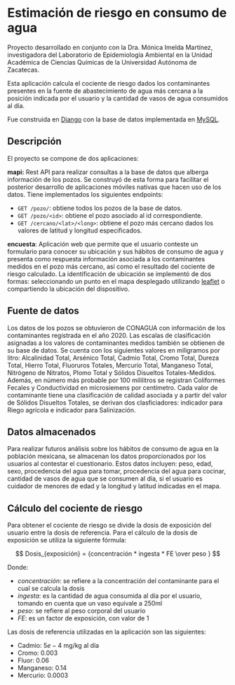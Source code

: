 # Estimación de riesgo en consumo de agua

Proyecto desarrollado en conjunto con la Dra. Mónica Imelda Martínez, investigadora del Laboratorio de Epidemiología Ambiental en la Unidad Académica de Ciencias Químicas de la Universidad Autónoma de Zacatecas.

Esta aplicación calcula el cociente de riesgo dados los contaminantes presentes en la fuente de abastecimiento de agua más cercana a la posición indicada por el usuario y la cantidad de vasos de agua consumidos al día. 

Fue construida en [Django](https://www.djangoproject.com/) con la base de datos implementada en [MySQL](https://www.mysql.com/).

## Descripción 

El proyecto se compone de dos aplicaciones:

**mapi:** Rest API para realizar consultas a la base de datos que alberga información de los pozos. Se construyó de esta forma para facilitar el posterior desarrollo de aplicaciones móviles nativas que hacen uso de los datos. Tiene implementados los siguientes endpoints:
  - `GET /pozo/`: obtiene todos los pozos de la base de datos.
  - `GET /pozo/<id>`: obtiene el pozo asociado al id correspondiente.
  - `GET /cercano/<lat>/<long>`: obtiene el pozo más cercano dados los valores de latitud y longitud especificados.
  
**encuesta**: Aplicación web que permite que el usuario conteste un formulario para conocer su ubicación y sus hábitos de consumo de agua y presenta como respuesta información asociada a los contaminantes medidos en el pozo más cercano, así como el resultado del cociente de riesgo calculado. La identificación de ubicación se implementó de dos formas: seleccionando un punto en el mapa desplegado utilizando [leaflet](https://leafletjs.com/) o compartiendo la ubicación del  dispositivo. 

## Fuente de datos

Los datos de los pozos se obtuvieron de CONAGUA con información de los contaminantes registrada en el año 2020. Las escalas de clasificación  asignadas a los valores de contaminantes medidos también se obtienen de su base de datos. Se cuenta con los siguientes valores en miligramos por litro: Alcalinidad Total, Arsénico Total, Cadmio Total, Cromo Total, Dureza Total, Hierro Total, Fluoruros Totales, Mercurio Total, Manganeso Total, Nitrógeno de Nitratos, Plomo Total y Sólidos Disueltos Totales-Medidos. Además, en número más probable por 100 mililitros se registran Coliformes Fecales y Conductividad en microsiemens por centímetro. Cada valor de contaminante tiene una clasificación de calidad asociada y a partir del valor de Sólidos Disueltos Totales, se derivan dos clasficiadores: indicador para Riego agrícola e indicador para Salinización.

## Datos almacenados

Para realizar futuros análisis sobre los hábitos de consumo de agua en la población mexicana, se almacenan los datos proporcionados por los usuarios al contestar el cuestionario. Estos datos incluyen: peso, edad, sexo, procedencia del agua para tomar, procedencia del agua para cocinar, cantidad de vasos de agua que se consumen al día, si el usuario es cuidador de menores de edad y la longitud y latitud indicadas en el mapa.  

## Cálculo del cociente de riesgo

Para obtener el cociente de riesgo se divide la dosis de exposición del usuario entre la dosis de referencia. Para el cálculo de la dosis de exposición se utiliza la siguiente fórmula: 

$$ Dosis_{exposición} = {concentración * ingesta * FE \over peso } $$

Donde:
  - $concentración$: se refiere a la concentración del contaminante para el cual se calcula la dosis
  - $ingesta$: es la cantidad de agua consumida al día por el usuario, tomando en cuenta que un vaso equivale a 250ml
  - $peso$: se refiere al peso corporal del usuario
  - $FE$: es un factor de exposición, con valor de 1
  
Las dosis de referencia utilizadas en la aplicación son las siguientes:
  - Cadmio: $5e-4$ mg/kg al día
  - Cromo: 0.003
  - Fluor: 0.06 
  - Manganeso: 0.14
  - Mercurio: 0.0003


